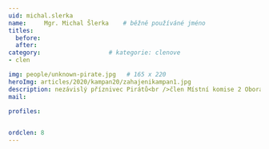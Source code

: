 ```yaml
---
uid: michal.slerka
name:     Mgr. Michal Šlerka  	# běžně používáné jméno
titles:
  before: 
  after:
category:                   # kategorie: clenove
- clen

img: people/unknown-pirate.jpg   # 165 x 220
heroImg: articles/2020/kampan20/zahajenikampan1.jpg
description: nezávislý příznivec Pirátů<br />člen Místní komise 2 Obora # kratký popis, max 160 znaků
mail:

profiles:
  

ordclen: 8
---
```

